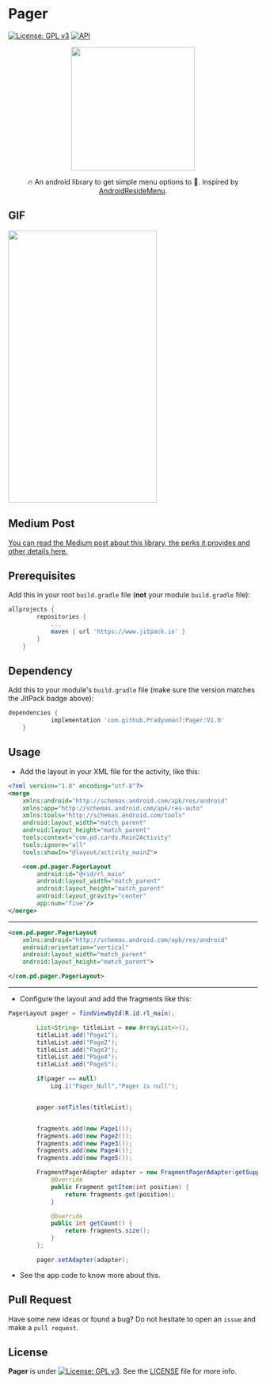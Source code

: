 # Pager
[![License: GPL v3](https://img.shields.io/badge/License-GPLv3-blue.svg)](https://www.gnu.org/licenses/gpl-3.0)
[![API](https://img.shields.io/badge/API-15%2B-brightgreen.svg?style=flat)](https://android-arsenal.com/api?level=14)

<p align="center">
  <img width="250" height="250" src="https://user-images.githubusercontent.com/41565823/52990799-2c5b2980-340a-11e9-8e74-d530ee593c01.gif">
</p>

<p align="center">
  🔥 An android library to get simple menu options to 💪. Inspired by <a href="https://github.com/SpecialCyCi/AndroidResideMenu"> AndroidResideMenu</a>.
</p>

## GIF

<p align="left">
  <img width="300" height="550" src="https://user-images.githubusercontent.com/41565823/52993954-3edb6000-3416-11e9-94ef-bf9578abfe7f.gif">
</p>

## Medium Post

[You can read the Medium post about this library, the perks it provides and other details here.](https://medium.com/@pradyumandixit/how-to-get-your-menu-options-on-steroids-aef1b5a40862)

## Prerequisites

Add this in your root `build.gradle` file (**not** your module `build.gradle` file):


```gradle
allprojects {
		repositories {
			...
			maven { url 'https://www.jitpack.io' }
		}
	}
```

## Dependency

Add this to your module's `build.gradle` file (make sure the version matches the JitPack badge above):

```gradle
dependencies {
	        implementation 'com.github.Pradyuman7:Pager:V1.0'
	}
```

## Usage

- Add the layout in your XML file for the activity, like this:

```XML
<?xml version="1.0" encoding="utf-8"?>
<merge
    xmlns:android="http://schemas.android.com/apk/res/android"
    xmlns:app="http://schemas.android.com/apk/res-auto"
    xmlns:tools="http://schemas.android.com/tools"
    android:layout_width="match_parent"
    android:layout_height="match_parent"
    tools:context="com.pd.cards.Main2Activity"
    tools:ignore="all"
    tools:showIn="@layout/activity_main2">

    <com.pd.pager.PagerLayout
        android:id="@+id/rl_main"
        android:layout_width="match_parent"
        android:layout_height="match_parent"
        android:layout_gravity="center"
        app:num="five"/>
</merge>
```
***

```XMl
<com.pd.pager.PagerLayout
    xmlns:android="http://schemas.android.com/apk/res/android"
    android:orientation="vertical"
    android:layout_width="match_parent"
    android:layout_height="match_parent">

</com.pd.pager.PagerLayout>
```
***
- Configure the layout and add the fragments like this:

```java
PagerLayout pager = findViewById(R.id.rl_main);

        List<String> titleList = new ArrayList<>();
        titleList.add("Page1");
        titleList.add("Page2");
        titleList.add("Page3");
        titleList.add("Page4");
        titleList.add("Page5");

        if(pager == null)
            Log.i("Pager_Null","Pager is null");


        pager.setTitles(titleList);


        fragments.add(new Page1());
        fragments.add(new Page2());
        fragments.add(new Page3());
        fragments.add(new Page4());
        fragments.add(new Page5());

        FragmentPagerAdapter adapter = new FragmentPagerAdapter(getSupportFragmentManager()) {
            @Override
            public Fragment getItem(int position) {
                return fragments.get(position);
            }

            @Override
            public int getCount() {
                return fragments.size();
            }
        };

        pager.setAdapter(adapter);
```

- See the app code to know more about this.

## Pull Request

Have some new ideas or found a bug? Do not hesitate to open an `issue` and make a `pull request`.

## License

**Pager** is under [![License: GPL v3](https://img.shields.io/badge/License-GPLv3-blue.svg)](https://www.gnu.org/licenses/gpl-3.0). See the [LICENSE](LICENSE.md) file for more info.

